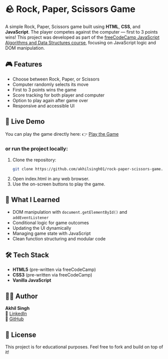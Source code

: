 # 🪨 Rock, Paper, Scissors Game

A simple Rock, Paper, Scissors game built using **HTML**, **CSS**, and **JavaScript**. The player competes against the computer — first to 3 points wins! This project was developed as part of the [freeCodeCamp JavaScript Algorithms and Data Structures course](https://www.freecodecamp.org/learn/javascript-algorithms-and-data-structures-v8/), focusing on JavaScript logic and DOM manipulation.

## 🎮 Features

- Choose between Rock, Paper, or Scissors
- Computer randomly selects its move
- First to 3 points wins the game
- Score tracking for both player and computer
- Option to play again after game over
- Responsive and accessible UI

## 🚀 Live Demo

You can play the game directly here:
👉 [Play the Game](https://akhilsingh01.github.io/rock-paper-scissors-game/)

### or run the project locally:

1. Clone the repository:
   ```bash
   git clone https://github.com/akhilsingh01/rock-paper-scissors-game.git
   ```
2. Open index.html in any web browser.
3. Use the on-screen buttons to play the game.

## 🧠 What I Learned

- DOM manipulation with `document.getElementById()` and `addEventListener`
- Conditional logic for game outcomes
- Updating the UI dynamically
- Managing game state with JavaScript
- Clean function structuring and modular code

## 🛠️ Tech Stack

- **HTML5** (pre-written via freeCodeCamp)
- **CSS3** (pre-written via freeCodeCamp)
- **Vanilla JavaScript**

## 🧑‍💻 Author

**Akhil Singh**   
🔗 [LinkedIn](https://www.linkedin.com/in/akhilsingh01)  
🔗 [GitHub](https://github.com/akhilsingh01)

## 📄 License

This project is for educational purposes. Feel free to fork and build on top of it!
